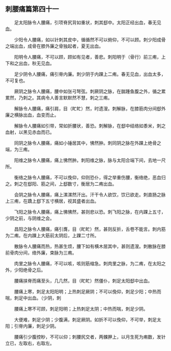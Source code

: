 ## 刺腰痛篇第四十一


&emsp;&emsp;足太阳脉令人腰痛，引项脊尻背如重状，刺其郄中。太阳正经出血，春无见血。

&emsp;&emsp;少阳令人腰痛，如以针刺其皮中，循循然不可以俯仰，不可以顾。刺少阳成骨之端出血，成骨在膝外廉之骨独起者，夏无出血。

&emsp;&emsp;阳明令人腰痛，不可以顾，顾如有见者，善悲。刺阳明于（骨行）前三痏，上下和之出血，秋无见血。

&emsp;&emsp;足少阴令人腰痛，痛引脊内廉。刺少阴于内踝上二痏。春无见血，出血太多，不可复也。

&emsp;&emsp;厥阴之脉令人腰痛，腰中如张弓弩弦。刺厥阴之脉，在腨踵鱼腹之外，循之累累然，乃刺之。其病令人善言默默然不慧，刺之三痏。

&emsp;&emsp;解脉令人腰痛，痛引肩，目（盳盳）然，时遗溲。刺解脉，在膝筋肉分间郄外廉之横脉出血，血变而止。

&emsp;&emsp;解脉令人腰痛如引带，常如折腰状，善恐。刺解脉，在郄中结络如黍米，刺之血射，以黑见赤血而已。

&emsp;&emsp;同阴之脉令人腰痛，痛如小锤居其中，怫然肿。刺同阴之脉在外踝上绝骨之端，为三痏。

&emsp;&emsp;阳维之脉令人腰痛，痛上怫然肿。刺阳维之脉，脉与太阳合端下间，去地一尺所。

&emsp;&emsp;衡络之脉令人腰痛，不可以俛仰，仰则恐仆，得之举重伤腰，衡络绝，恶血归之。刺之在郄阳、筋之间，上郄数寸，衡居为二痏出血。

&emsp;&emsp;会阴之脉令人腰痛，痛上漯漯然汗出。汗干令人欲饮，饮已欲走。刺直肠之脉上三痏，在蹻上郄下五寸横居，视其盛者出血。

&emsp;&emsp;飞阳之脉令人腰痛，痛上怫怫然，甚则悲以恐。刺飞阳之脉，在内踝上五寸，少阴之前，与阴维之会。

&emsp;&emsp;昌阳之脉令人腰痛，痛引膺，目（盳盳）然，甚则反折，舌卷不能言。刺内筋为二痏。在内踝上大筋前太阴后，上踝二寸所。

&emsp;&emsp;散脉令人腰痛而热，热甚生烦，腰下如有横木居其中，甚则遗溲。刺散脉在膝前骨肉分间，络外廉，束脉为三痏。

&emsp;&emsp;肉里之脉令人腰痛，不可以咳，咳则筋缩急。刺肉里之脉，为二痏，在太阳之外，少阳绝骨之后。

&emsp;&emsp;腰痛挟脊而痛至头，几几然，目（盳盳）然僵仆，刺足太阳郄中出血。

&emsp;&emsp;腰痛上寒，刺足太阳阳明；上热刺足厥阴；不可以俛仰，刺足少阳；中热而喘，刺足中出血。（少阴，刺

&emsp;&emsp;腰痛上寒不可顾，刺足阳明；上热刺足太阴；中热而喘，刺足少阴。

&emsp;&emsp;大便难，刺足少阴；少腹满，刺足厥阴。如折不可以俛仰，不可举，刺足太阳；引脊内廉，刺足少阴。

&emsp;&emsp;腰痛引少腹控眇，不可以仰；刺腰尻交者，两髁胛上，以月生死为痏数，发针立已，左取右，右取左。

